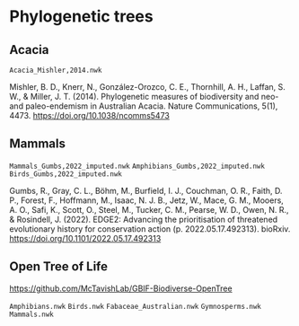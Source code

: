 # Phylogenetic trees

## Acacia

`Acacia_Mishler,2014.nwk`

Mishler, B. D., Knerr, N., González-Orozco, C. E., Thornhill, A. H., Laffan, S. W., & Miller, J. T. (2014). Phylogenetic measures of biodiversity and neo- and paleo-endemism in Australian Acacia. Nature Communications, 5(1), 4473. https://doi.org/10.1038/ncomms5473


## Mammals

`Mammals_Gumbs,2022_imputed.nwk`
`Amphibians_Gumbs,2022_imputed.nwk`
`Birds_Gumbs,2022_imputed.nwk`

Gumbs, R., Gray, C. L., Böhm, M., Burfield, I. J., Couchman, O. R., Faith, D. P., Forest, F., Hoffmann, M., Isaac, N. J. B., Jetz, W., Mace, G. M., Mooers, A. O., Safi, K., Scott, O., Steel, M., Tucker, C. M., Pearse, W. D., Owen, N. R., & Rosindell, J. (2022). EDGE2: Advancing the prioritisation of threatened evolutionary history for conservation action (p. 2022.05.17.492313). bioRxiv. https://doi.org/10.1101/2022.05.17.492313


## Open Tree of Life

https://github.com/McTavishLab/GBIF-Biodiverse-OpenTree


`Amphibians.nwk`
`Birds.nwk`
`Fabaceae_Australian.nwk`
`Gymnosperms.nwk`
`Mammals.nwk`

